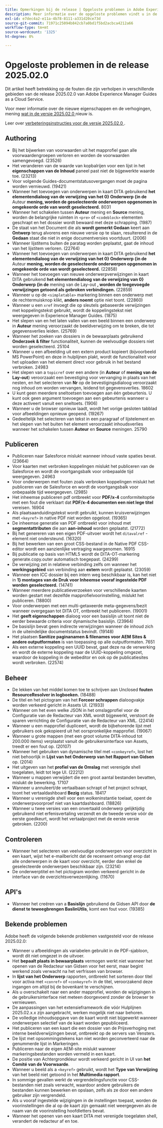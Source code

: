 ```yaml
---
title: Opmerkingen bij de release | Opgeloste problemen in Adobe Experience Manager Guides, release 2025.02.0
description: Meer informatie over de opgeloste problemen vindt u in de release 2025.02.0 van Adobe Experience Manager Guides as a Cloud Service.
exl-id: e7dec4a2-e11a-4b78-8111-a331d20ce73d
source-git-commit: 71971c25094b842cb7a0bd1f5bd2acbca4212a66
workflow-type: tm+mt
source-wordcount: '1325'
ht-degree: 0%

---
```


# Opgeloste problemen in de release 2025.02.0

Dit artikel heeft betrekking op de fouten die zijn verholpen in verschillende gebieden van de release 2025.02.0 van Adobe Experience Manager Guides as a Cloud Service.

Voor meer informatie over de nieuwe eigenschappen en de verhogingen, mening [ wat in de versie 2025.02.0 ](whats-new-2025-02-0.md) nieuw is.

Leer over [ verbeteringsinstructies voor de versie 2025.02.0 ](upgrade-instructions-2025-02-0.md).


## Authoring

- Bij het bijwerken van voorwaarden uit het mapprofiel gaan alle voorwaardengroepen verloren en worden de voorwaarden samengevoegd. (23526)
- Het veranderen van de waarde van kopbalrijen voor een lijst in het **eigenschappen van de Inhoud** paneel past niet de bijgewerkte waarde toe. (23213)
- Voor volgende Guides-documentstatusovergangen moet de pagina worden vernieuwd. (19421)
- Wanneer het toevoegen van onderwerpen in kaart DITA gebruikend **het elementendialoog van de verwijzing van het 0} Onderwerp {in de** Auteur **mening, worden de geselecteerde onderwerpen opgenomen in omgekeerde orde van wordt geselecteerd.** 8031
- Wanneer het schakelen tussen **Auteur** mening en **Source** mening, worden de belangrijke ruimten in `<pre>` of `<codeblock>` elementen geschrapt en het dossier wordt bewaard met deze schrapping. (1987)
- De staat van het Document die als **wordt gemerkt Gedaan** keert aan **Ontwerp** terug alvorens een nieuwe versie op te slaan, resulterend in de **Gedaan** staat die niet in enige documentversies voortduurt. (2006)
- Wanneer lijstitems buiten de paratag worden geplaatst, gaat de inhoud van het lijstitem verloren. (22764)
- Wanneer het toevoegen van onderwerpen in kaart DITA gebruikend **het elementendialoog van de verwijzing van het 0} Onderwerp {in de** Auteur **mening, worden de geselecteerde onderwerpen opgenomen in omgekeerde orde van wordt geselecteerd.** (22858)
- Wanneer het toevoegen van nieuwe onderwerpverwijzingen in kaart DITA gebruikend **het elementendialoog van de verwijzing van 0} Onderwerp {in de** mening van de Lay-out **, worden de toegevoegde verwijzingen getoond als gebroken verbindingen.** (22859)
- Wanneer u op de `<simpletable>` markering binnen een onderwerp met de rechtermuisknop klikt, **anders noemt** optie niet toont. (22860)
- Wanneer u een `xref` invoegt die op sleutels gebaseerde verwijzingen met koppelingstekst gebruikt, wordt de koppelingstekst niet weergegeven in Experience Manager Guides. (1875)
- Het slepen van en het laten vallen van een beeld binnen een onderwerp in **Auteur** mening veroorzaakt de beeldverwijzing om te breken, die tot gegevensverlies leiden. (25769)
- Wanneer het zoeken van dossiers in de bewaarplaats gebruikend **Onderzoek &amp; filter** functionaliteit, kunnen de veelvoudige dossiers niet worden geselecteerd. 25104
- Wanneer u een afbeelding uit een extern product kopieert (bijvoorbeeld MS PowerPoint) en deze in hulplijnen plakt, wordt de functionaliteit voor het uploaden van het element direct voor gebruik in het bestand verbroken. 24983
- Het slepen van a `topicref` over een andere (in **Auteur** of **mening van de Lay-out**) veroorzaakt een bevestiging voor vervanging in plaats van het nesten, en het selecteren van **Nr** op de bevestigingsdialoog veroorzaakt nog inhoud om worden vervangen, leidend tot gegevensverlies. 18602
- U kunt geen meerdere sneltoetsen toevoegen aan één gebeurtenis. U kunt ook geen argument toevoegen aan een gebeurtenis wanneer u deze activeert vanuit een sneltoets. (1906)
- Wanneer u de browser opnieuw laadt, wordt het vorige gesloten tabblad voor afbeeldingen opnieuw geopend. (19267)
- Gedeeltelijk het selecteren van tekst in een paragraaf of lijstelement en het slepen van het buiten het element veroorzaakt inhoudsverlies wanneer het schakelen tussen **Auteur** en **Source** meningen. 25790

## Publiceren

- Publiceren naar Salesforce mislukt wanneer inhoud vaste spaties bevat. (23664)
- Voor kaarten met verbroken koppelingen mislukt het publiceren van de Salesforce en wordt de voortgangsbalk voor onbepaalde tijd weergegeven. 24963
- Voor onderwerpen met fouten zoals verbroken koppelingen mislukt het publiceren van de Salesforce en wordt de voortgangsbalk voor onbepaalde tijd weergegeven. (2985)
- Het inheemse publiceren pdf ontbreekt voor **PDF/x-4** conformiteitoptie met een fout die verklaart dat **PDF/x-4 documenten een niet lege titel** vereisen. 16904
- Als plaatsaanduidingstekst wordt gebruikt, kunnen kruisverwijzingen met `<keyref>` in native PDF niet worden opgelost. (19365)
- De inheemse generatie van PDF ontbreekt voor inhoud met **segmentattributen** die aan **aan-inhoud** worden geplaatst. (21772)
- Bij het genereren van een eigen PDF-uitvoer wordt het `ditavalref` -element niet ondersteund. (16320)
- Bij het bewerken van een groot CSS-bestand in de Native PDF CSS-editor wordt een aanzienlijke vertraging waargenomen. 16915
- Bij publicatie op basis van HTML5 wordt de DITA-OT-markering generate.copy.outer automatisch toegepast. (24299)
- De verwijzing zet in relatieve verbinding zelfs om wanneer het **werkingsgebied** van verbinding aan **extern** wordt geplaatst. (23059)
- Wanneer een ICC dossier bij een intern weg beschikbaar is, kan het niet in **1} montages van de Druk voor Inheemse vooraf ingestelde PDF worden geselecteerd.** (14741)
- Wanneer meerdere publicatieverzoeken voor verschillende kaarten worden gestart met dezelfde mapprofielvoorinstelling, mislukt het publiceren. (18800)
- Voor onderwerpen met een multi-getaxeerde meta-gegevens/bezit wanneer overgegaan tot DITA OT, ontbreekt het publiceren. (19001)
- Het **geeft eigenschappen** dialoog voor een basislijn uit toont niet de eerder bewaarde criteria voor dynamische basislijn.  (23964)
- De basislijn bevat geen indirecte verwijzingen wanneer de inhoud zich in de uiteindelijke documentstatus bevindt. (19148)
- Het plaatsen **Sanitize paginanamen &amp; filenames voor AEM Sites &amp; andere outputformaten** is van toepassing op alle outputformaten. 7651
- Als een externe koppeling een UUID bevat, gaat deze na de verwerking en wordt de externe koppeling naar de UUID-koppeling omgezet, waardoor de koppeling in de webeditor en ook op de publicatiesites wordt verbroken. (22574)


## Beheer

- De lekken van het middel komen toe te schrijven aan Unclosed **fouten ResourceResolver in logboeken.** (18488)
- De titel en het pictogram van het **Forceer schrappen** dialoogvakje worden verkeerd gericht in Assets UI. (21933)
- Wanneer om het even welke JSON in het omslagprofiel voor de Configuratie van de Redacteur van XML wordt bijgewerkt, verstoort de sparen verrichting de Configuratie van de Redacteur van XML. (22414)
- Wanneer u een mapprofiel dupliceert, wordt de bijbehorende lijst met gebruikers ook gekopieerd uit het oorspronkelijke mapprofiel. (19067)
- Wanneer u grote mappen (met een groot volume DITA-inhoud tot 200.000 items) verplaatst vanuit de gebruikersinterface van Assets, treedt er een fout op. (20107)
- Wanneer het gebruiken van dynamische titel met `<conkeyref>`, lost het niet behoorlijk in **Lijst van het Onderwerp van het Rapport van Gidsen** op. (2014)
- Het uitgeven van het **profiel van de Omslag** met verenigde shell toegelaten, leidt tot lege UI. (22212)
- Wanneer u mappen verwijdert die een groot aantal bestanden bevatten, mislukt de bewerking. 17107
- Wanneer u annuleert/de vertaalbaan schrapt of het project schrapt, toont het vertaaldashboard **Bezig** status. 18417
- Wanneer u verenigde shell voor een wolkeninstantie toelaat, opent de onderwerpvoorproef niet van kaartdashboard. (18826)
- Wanneer u twee versies van een onvertaald onderwerp gelijktijdig gebruikend niet erfenisvertaling verzendt en de tweede versie vóór de eerste goedkeurt, wordt het vertaalproject met de eerste versie gebroken. (2200)


## Controleren

- Wanneer het selecteren van veelvoudige onderwerpen voor overzicht in een kaart, wijst het e-mailbericht dat de recensent ontvangt erop dat alle onderwerpen in de kaart voor overzicht, eerder dan enkel de geselecteerde onderwerpen beschikbaar zijn. (23214)
- De onderwerptitel en het pictogram worden verkeerd gericht in de interface van de overzichtsverwezenlijking. (11670)


## API&#39;s

- Wanneer het creëren van a **Basislijn** gebruikend de Gidsen API door **de dienst te teweegbrengen BaslinUtlis**, komt een fout voor. (19385)

## Bekende problemen

Adobe heeft de volgende bekende problemen vastgesteld voor de release 2025.02.0:

- Wanneer u afbeeldingen als variabelen gebruikt in de PDF-sjabloon, wordt dit niet omgezet in de uitvoer.
- Het **bepaalt plaats in bewaarplaats** vermogen werkt niet wanneer het openen van de Redacteur van Gidsen voor het eerst, maar begint werkend zoals verwacht na het verfrissen van browser.
- In **lijst van het Onderwerp** rapporten, ontbreekt het sorteren door titel voor activa met `<conref>` of `<conkeyref>` in de titel, veroorzakend deze ingangen om altijd bij de bovenkant te verschijnen.
- Als u overschakelt naar een ander mapprofiel, worden de wijzigingen in de gebruikersinterface niet meteen doorgevoerd zonder de browser te vernieuwen.
- De aanpassingen van het extensieframework die vóór Hulplijnen 2025.02.x.x zijn aangebracht, werken mogelijk niet naar behoren.
- De volledige inhoudsopgave van de kaart wordt niet bijgewerkt wanneer onderwerpen selectief van de kaart worden gepubliceerd.
- Het publiceren van een kaart die een dossier van de Prijsverhoging met interne beeldverwijzingen bevat, ontbreekt op de servers van Vensters.
- De lijst met opsommingstekens kan niet worden geconverteerd naar de genummerde lijst in Markeringen.
- Publiceren naar de eigen AEM-site mislukt wanneer markeringsbestanden worden vermeld in een kaart.
- De positie van Achtergrondkleur wordt verkeerd gericht in UI van **het Comité van de Voorwaarde**.
- Wanneer u beeld als a `<keyref>` gebruikt, wordt het **Type van Verwijzing** van het beeld niet getoond in het **Multimedia rapport**.
- In sommige gevallen werkt de vergrendelingsfunctie voor CSS-bestanden niet zoals verwacht, waardoor andere gebruikers de bestanden kunnen bewerken en opslaan, zelfs als ze door een andere gebruiker zijn vergrendeld.
- Als u vooraf ingestelde wijzigingen in de instellingen toepast, worden de voorinstellingen die al op de kaart zijn gemaakt niet weergegeven als de naam van de voorinstelling hoofdletters bevat.
- Wanneer het openen van een kaart DITA met verenigde toegelaten shell, verandert de redacteur af en toe.

